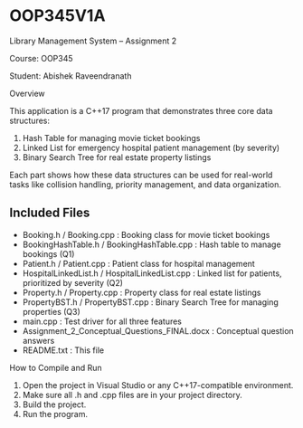 # OOP345V1A

Library Management System – Assignment 2

Course: OOP345

Student: Abishek Raveendranath

Overview

This application is a C++17 program that demonstrates three core data structures:
1. Hash Table for managing movie ticket bookings
2. Linked List for emergency hospital patient management (by severity)
3. Binary Search Tree for real estate property listings

Each part shows how these data structures can be used for real-world tasks like collision handling, priority management, and data organization.

Included Files
--------------
- Booking.h / Booking.cpp              : Booking class for movie ticket bookings
- BookingHashTable.h / BookingHashTable.cpp : Hash table to manage bookings (Q1)
- Patient.h / Patient.cpp              : Patient class for hospital management
- HospitalLinkedList.h / HospitalLinkedList.cpp : Linked list for patients, prioritized by severity (Q2)
- Property.h / Property.cpp            : Property class for real estate listings
- PropertyBST.h / PropertyBST.cpp      : Binary Search Tree for managing properties (Q3)
- main.cpp                             : Test driver for all three features
- Assignment_2_Conceptual_Questions_FINAL.docx : Conceptual question answers
- README.txt                           : This file

How to Compile and Run
1. Open the project in Visual Studio or any C++17-compatible environment.
2. Make sure all .h and .cpp files are in your project directory.
3. Build the project.
4. Run the program.
